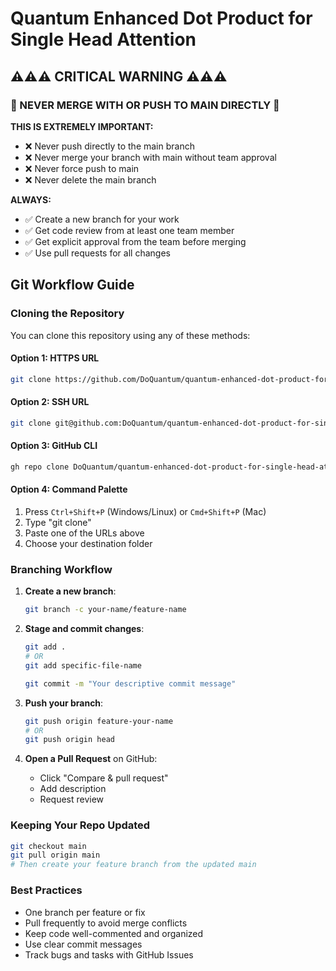 # Quantum Enhanced Dot Product for Single Head Attention

## ⚠️⚠️⚠️ CRITICAL WARNING ⚠️⚠️⚠️

### 🚫 NEVER MERGE WITH OR PUSH TO MAIN DIRECTLY 🚫

**THIS IS EXTREMELY IMPORTANT:**

- ❌ Never push directly to the main branch
- ❌ Never merge your branch with main without team approval
- ❌ Never force push to main
- ❌ Never delete the main branch

**ALWAYS:**

- ✅ Create a new branch for your work
- ✅ Get code review from at least one team member
- ✅ Get explicit approval from the team before merging
- ✅ Use pull requests for all changes

## Git Workflow Guide

### Cloning the Repository

You can clone this repository using any of these methods:

#### Option 1: HTTPS URL

```bash
git clone https://github.com/DoQuantum/quantum-enhanced-dot-product-for-single-head-attention.git
```

#### Option 2: SSH URL

```bash
git clone git@github.com:DoQuantum/quantum-enhanced-dot-product-for-single-head-attention.git
```

#### Option 3: GitHub CLI

```bash
gh repo clone DoQuantum/quantum-enhanced-dot-product-for-single-head-attention
```

#### Option 4: Command Palette

1. Press `Ctrl+Shift+P` (Windows/Linux) or `Cmd+Shift+P` (Mac)
2. Type "git clone"
3. Paste one of the URLs above
4. Choose your destination folder

### Branching Workflow

1. **Create a new branch**:

   ```bash
   git branch -c your-name/feature-name
   ```

2. **Stage and commit changes**:

   ```bash
   git add .
   # OR
   git add specific-file-name

   git commit -m "Your descriptive commit message"
   ```

3. **Push your branch**:

   ```bash
   git push origin feature-your-name
   # OR
   git push origin head
   ```

4. **Open a Pull Request** on GitHub:
   - Click "Compare & pull request"
   - Add description
   - Request review

### Keeping Your Repo Updated

```bash
git checkout main
git pull origin main
# Then create your feature branch from the updated main
```

### Best Practices

- One branch per feature or fix
- Pull frequently to avoid merge conflicts
- Keep code well-commented and organized
- Use clear commit messages
- Track bugs and tasks with GitHub Issues
